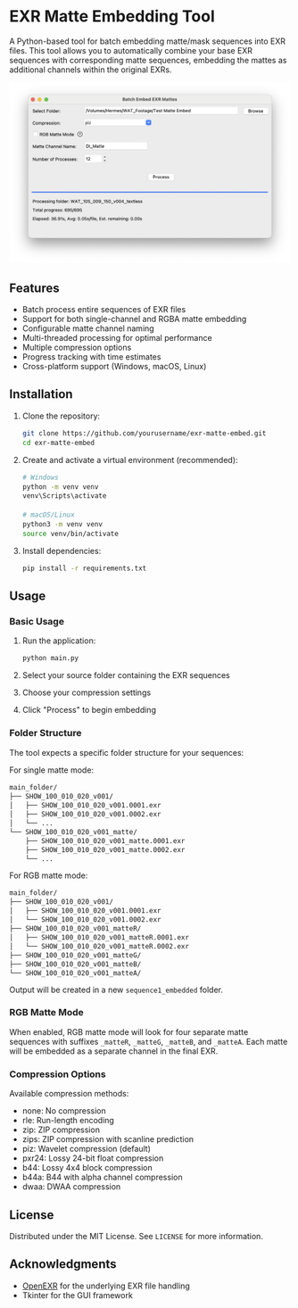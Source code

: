 # EXR Matte Embedding Tool

A Python-based tool for batch embedding matte/mask sequences into EXR files. This tool allows you to automatically combine your base EXR sequences with corresponding matte sequences, embedding the mattes as additional channels within the original EXRs.

![EXR Matte Embedding Tool Interface](images/screenshot.png)

## Features

- Batch process entire sequences of EXR files
- Support for both single-channel and RGBA matte embedding
- Configurable matte channel naming
- Multi-threaded processing for optimal performance
- Multiple compression options
- Progress tracking with time estimates
- Cross-platform support (Windows, macOS, Linux)

## Installation

1. Clone the repository:
   ```bash
   git clone https://github.com/yourusername/exr-matte-embed.git
   cd exr-matte-embed
   ```

2. Create and activate a virtual environment (recommended):
   ```bash
   # Windows
   python -m venv venv
   venv\Scripts\activate

   # macOS/Linux
   python3 -m venv venv
   source venv/bin/activate
   ```

3. Install dependencies:
   ```bash
   pip install -r requirements.txt
   ```

## Usage

### Basic Usage

1. Run the application:
   ```bash
   python main.py
   ```

2. Select your source folder containing the EXR sequences
3. Choose your compression settings
4. Click "Process" to begin embedding

### Folder Structure

The tool expects a specific folder structure for your sequences:

For single matte mode:
```
main_folder/
├── SHOW_100_010_020_v001/
│   ├── SHOW_100_010_020_v001.0001.exr
│   ├── SHOW_100_010_020_v001.0002.exr
│   └── ...
└── SHOW_100_010_020_v001_matte/
    ├── SHOW_100_010_020_v001_matte.0001.exr
    ├── SHOW_100_010_020_v001_matte.0002.exr
    └── ...
```

For RGB matte mode:
```
main_folder/
├── SHOW_100_010_020_v001/
│   ├── SHOW_100_010_020_v001.0001.exr
│   └── SHOW_100_010_020_v001.0002.exr
├── SHOW_100_010_020_v001_matteR/
│   ├── SHOW_100_010_020_v001_matteR.0001.exr
│   └── SHOW_100_010_020_v001_matteR.0002.exr
├── SHOW_100_010_020_v001_matteG/
├── SHOW_100_010_020_v001_matteB/
└── SHOW_100_010_020_v001_matteA/
```

Output will be created in a new `sequence1_embedded` folder.

### RGB Matte Mode

When enabled, RGB matte mode will look for four separate matte sequences with suffixes `_matteR`, `_matteG`, `_matteB`, and `_matteA`. Each matte will be embedded as a separate channel in the final EXR.

### Compression Options

Available compression methods:
- none: No compression
- rle: Run-length encoding
- zip: ZIP compression
- zips: ZIP compression with scanline prediction
- piz: Wavelet compression (default)
- pxr24: Lossy 24-bit float compression
- b44: Lossy 4x4 block compression
- b44a: B44 with alpha channel compression
- dwaa: DWAA compression

## License

Distributed under the MIT License. See `LICENSE` for more information.

## Acknowledgments

- [OpenEXR](https://github.com/AcademySoftwareFoundation/openexr) for the underlying EXR file handling
- Tkinter for the GUI framework